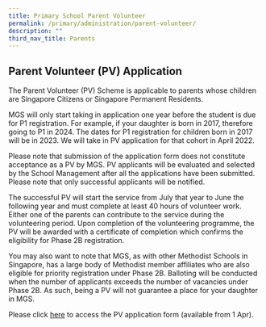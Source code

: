 ```yaml
---
title: Primary School Parent Volunteer
permalink: /primary/administration/parent-volunteer/
description: ""
third_nav_title: Parents
---
```


Parent Volunteer (PV) Application
---------------------------------

The Parent Volunteer (PV) Scheme is applicable to parents whose children are Singapore Citizens or Singapore Permanent Residents.  

MGS will only start taking in application one year before the student is due for P1 registration. For example, if your daughter is born in 2017, therefore going to P1 in 2024. The dates for P1 registration for children born in 2017 will be in 2023. We will take in PV application for that cohort in April 2022.

Please note that submission of the application form does not constitute acceptance as a PV by MGS. PV applicants will be evaluated and selected by the School Management after all the applications have been submitted. Please note that only successful applicants will be notified. 

The successful PV will start the service from July that year to June the following year and must complete at least 40 hours of volunteer work. Either one of the parents can contribute to the service during the volunteering period. Upon completion of the volunteering programme, the PV will be awarded with a certificate of completion which confirms the eligibility for Phase 2B registration.

You may also want to note that MGS, as with other Methodist Schools in Singapore, has a large body of Methodist member affiliates who are also eligible for priority registration under Phase 2B. Balloting will be conducted when the number of applicants exceeds the number of vacancies under Phase 2B. As such, being a PV will not guarantee a place for your daughter in MGS.

Please click [here](https://form.gov.sg/624247c1a22b0c0014c83ff3) to access the PV application form (available from 1 Apr).
